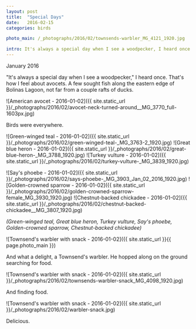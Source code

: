 ```yaml
---
layout: post
title:  "Special Days"
date:   2016-02-15
categories: birds

photo_main: /_photographs/2016/02/townsends-warbler_MG_4121_1920.jpg

intro: It's always a special day when I see a woodpecker, I heard once.
---
```

January 2016

"It's always a special day when I see a woodpecker," I heard once. That's how I feel about avocets. A few sought fish along the eastern edge of Bolinas Lagoon, not far from a couple rafts of ducks.

![American avocet - 2016-01-02]({{ site.static_url }}/_photographs/2016/02/avocet-neck-turned-around__MG_3770_full-1603px.jpg)

Birds were everywhere.

![Green-winged teal - 2016-01-02]({{ site.static_url }}/_photographs/2016/02/green-winged-teal-_MG_3763-2_1920.jpg)
![Great blue heron - 2016-01-02]({{ site.static_url }}/_photographs/2016/02/great-blue-heron-_MG_3788_1920.jpg)
![Turkey vulture - 2016-01-02]({{ site.static_url }}/_photographs/2016/02/turkey-vulture-_MG_3839_1920.jpg)

![Say's phoebe - 2016-01-02]({{ site.static_url }}/_photographs/2016/02/says-phoebe-_MG_3903_Jan_02_2016_1920.jpg)
![Golden-crowned sparrow - 2016-01-02]({{ site.static_url }}/_photographs/2016/02/golden-crowned-sparrow-female_MG_3930_1920.jpg)
![Chestnut-backed chickadee - 2016-01-02]({{ site.static_url }}/_photographs/2016/02/chestnut-backed-chickadee__MG_3807_1920.jpg)

*(Green-winged teal, Great blue heron, Turkey vulture, Say's phoebe, Golden-crowned sparrow, Chestnut-backed chickadee)*

![Townsend's warbler with snack - 2016-01-02]({{ site.static_url }}{{ page.photo_main }})

And what a delight, a Townsend's warbler. He hopped along on the ground searching for food.

![Townsend's warbler with snack - 2016-01-02]({{ site.static_url }}/_photographs/2016/02/townsends-warbler-snack_MG_4098_1920.jpg)

And finding food.

![Townsend's warbler with snack - 2016-01-02]({{ site.static_url }}/_photographs/2016/02/warbler-snack.jpg)

Delicious.


